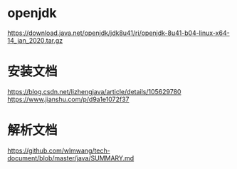 # openjdk
https://download.java.net/openjdk/jdk8u41/ri/openjdk-8u41-b04-linux-x64-14_jan_2020.tar.gz

# 安装文档
https://blog.csdn.net/lizhengjava/article/details/105629780
https://www.jianshu.com/p/d9a1e1072f37

# 解析文档
https://github.com/wlmwang/tech-document/blob/master/java/SUMMARY.md

